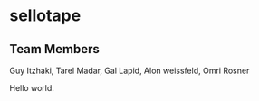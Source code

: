 # sellotape
## Team Members
Guy Itzhaki, Tarel Madar, Gal Lapid, Alon weissfeld, Omri Rosner

Hello world.
